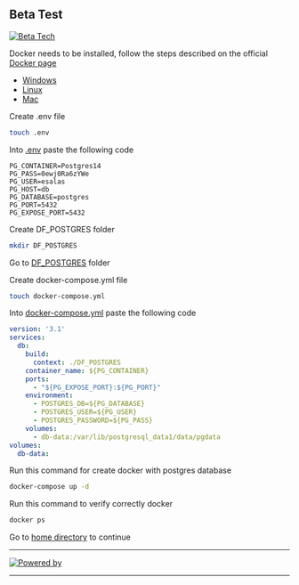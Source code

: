 ## Beta Test
[![Beta Tech](https://betasolutions.tech/assets/img/LogoBeta.png)](https://github.com/Beta-Tech-Costa-Rica/BetaTest)

Docker needs to be installed, follow the steps described on the official [Docker page](https://docs.docker.com/engine/install/)

- [Windows](https://docs.docker.com/desktop/install/windows-install/)
- [Linux](https://docs.docker.com/desktop/install/mac-install/)
- [Mac](https://docs.docker.com/desktop/install/linux-install/)

Create .env file
```bash
touch .env
```

Into [.env](.env) paste the following code
```env
PG_CONTAINER=Postgres14
PG_PASS=0ewj0Ra6zYWe
PG_USER=esalas
PG_HOST=db
PG_DATABASE=postgres
PG_PORT=5432
PG_EXPOSE_PORT=5432
```

Create DF_POSTGRES folder
```bash
mkdir DF_POSTGRES
```

Go to [DF_POSTGRES](DF_POSTGRES) folder

Create docker-compose.yml file
```bash
touch docker-compose.yml
```

Into [docker-compose.yml](docker-compose.yml) paste the following code
```yml
version: '3.1'
services:
  db:
    build:
      context: ./DF_POSTGRES
    container_name: ${PG_CONTAINER}
    ports:
      - "${PG_EXPOSE_PORT}:${PG_PORT}"
    environment:
      - POSTGRES_DB=${PG_DATABASE}
      - POSTGRES_USER=${PG_USER}
      - POSTGRES_PASSWORD=${PG_PASS}
    volumes:
      - db-data:/var/lib/postgresql_data1/data/pgdata
volumes:
  db-data:
```

Run this command for create docker with postgres database
```bash
docker-compose up -d
```

Run this command to verify correctly docker
```bash
docker ps
```

Go to [home directory](https://github.com/Beta-Tech-Costa-Rica/BetaTest) to continue

***
[![Powered by](https://img.shields.io/badge/Powered%20by-Eduardo%20Salas-blue)](https://github.com/EdoSalas)
***